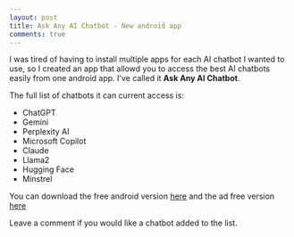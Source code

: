 ```yaml
---
layout: post
title: Ask Any AI Chatbot - New android app
comments: true
---
```


I was tired of having to install multiple apps for each AI chatbot I wanted to use, so I created an app that allowd you to access the best AI chatbots easily from one android app. I've called it **Ask Any AI Chatbot**.

The full list of chatbots it can current access is:
* ChatGPT
* Gemini
* Perplexity AI
* Microsoft Copilot
* Claude
* Llama2
* Hugging Face
* Minstrel

You can download the free android version [here](https://play.google.com/store/apps/details?id=com.backproplabs.ask_any_ai_chatbot) and the ad free version [here](https://play.google.com/store/apps/details?id=com.backproplabs.ask_any_ai_chatbot.paid)


Leave a comment if you would like a chatbot added to the list.